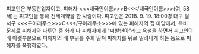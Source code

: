 피고인은 부동산업자이고, 피해자 <<<내국인이름>>>B<<</내국인이름>>>(여, 58세)는 피고인을 통해 전세계약을 한 사람이다.
피고인은 2018. 9. 19. 18:00경 대구 달서구 <<<구아래주소>>>C<<</구아래주소>>>에 있는 피해자의 집 마당에서, 복비 문제로 피해자와 다투던 중 화가 나 피해자에게 "씨발년아"라고 욕설을 하면서 피고인의 배 아랫부분으로 피해자의 배 부위를 수회 밀쳐 피해자를 뒤로 밀려나게 하는 등으로 피해자를 폭행하였다.